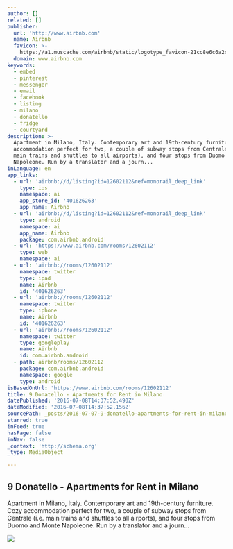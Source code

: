 ```yaml
---
author: []
related: []
publisher:
  url: 'http://www.airbnb.com'
  name: Airbnb
  favicon: >-
    https://a1.muscache.com/airbnb/static/logotype_favicon-21cc8e6c6a2cca43f061d2dcabdf6e58.ico
  domain: www.airbnb.com
keywords:
  - embed
  - pinterest
  - messenger
  - email
  - facebook
  - listing
  - milano
  - donatello
  - fridge
  - courtyard
description: >-
  Apartment in Milano, Italy. Contemporary art and 19th-century furniture. Cozy
  accommodation perfect for two, a couple of subway stops from Centrale (i.e.
  main trains and shuttles to all airports), and four stops from Duomo and Monte
  Napoleone. Run by a translator and a journ...
inLanguage: en
app_links:
  - url: 'airbnb://d/listing?id=12602112&ref=monorail_deep_link'
    type: ios
    namespace: ai
    app_store_id: '401626263'
    app_name: Airbnb
  - url: 'airbnb://d/listing?id=12602112&ref=monorail_deep_link'
    type: android
    namespace: ai
    app_name: Airbnb
    package: com.airbnb.android
  - url: 'https://www.airbnb.com/rooms/12602112'
    type: web
    namespace: ai
  - url: 'airbnb://rooms/12602112'
    namespace: twitter
    type: ipad
    name: Airbnb
    id: '401626263'
  - url: 'airbnb://rooms/12602112'
    namespace: twitter
    type: iphone
    name: Airbnb
    id: '401626263'
  - url: 'airbnb://rooms/12602112'
    namespace: twitter
    type: googleplay
    name: Airbnb
    id: com.airbnb.android
  - path: airbnb/rooms/12602112
    package: com.airbnb.android
    namespace: google
    type: android
isBasedOnUrl: 'https://www.airbnb.com/rooms/12602112'
title: 9 Donatello - Apartments for Rent in Milano
datePublished: '2016-07-08T14:37:52.490Z'
dateModified: '2016-07-08T14:37:52.156Z'
sourcePath: _posts/2016-07-07-9-donatello-apartments-for-rent-in-milano.md
starred: true
inFeed: true
hasPage: false
inNav: false
_context: 'http://schema.org'
_type: MediaObject

---
```

<article style=""><h1>9 Donatello - Apartments for Rent in Milano</h1><p>Apartment in Milano, Italy. Contemporary art and 19th-century furniture. Cozy accommodation perfect for two, a couple of subway stops from Centrale (i.e. main trains and shuttles to all airports), and four stops from Duomo and Monte Napoleone. Run by a translator and a journ...</p><img src="https://a2.muscache.com/im/pictures/08914b01-5b19-4a5d-b204-a41ceda4513e.jpg?aki_policy=x_large" /></article>
